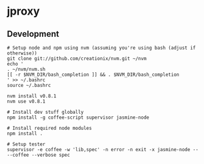 jproxy
======

Development
-----------

    # Setup node and npm using nvm (assuming you're using bash (adjust if otherwise))
    git clone git://github.com/creationix/nvm.git ~/nvm
    echo '
    . ~/nvm/nvm.sh
    [[ -r $NVM_DIR/bash_completion ]] && . $NVM_DIR/bash_completion
    ' >> ~/.bashrc
    source ~/.bashrc

    nvm install v0.8.1
    nvm use v0.8.1

    # Install dev stuff globally
    npm install -g coffee-script supervisor jasmine-node

    # Install required node modules
    npm install .

    # Setup tester
    supervisor -e coffee -w 'lib,spec' -n error -n exit -x jasmine-node -- --coffee --verbose spec

